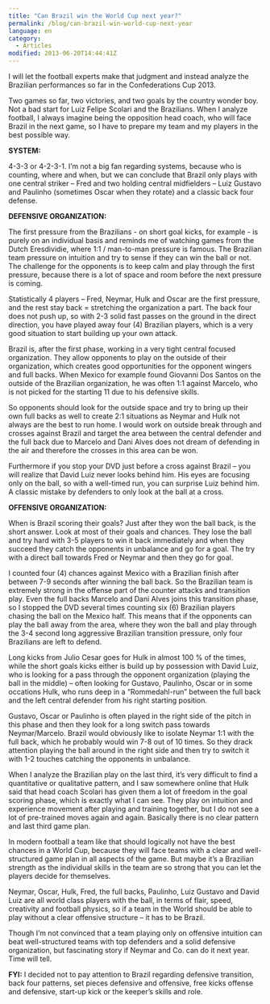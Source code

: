 ```yaml
---
title: "Can Brazil win the World Cup next year?"
permalink: /blog/can-brazil-win-world-cup-next-year
language: en
category:
  - Articles
modified: 2013-06-20T14:44:41Z
---
```


I will let the football experts make that judgment and instead analyze the Brazilian performances so far in the Confederations Cup 2013.

Two games so far, two victories, and two goals by the country wonder boy. Not a bad start for Luiz Felipe Scolari and the Brazilians. When I analyze football, I always imagine being the opposition head coach, who will face Brazil in the next game, so I have to prepare my team and my players in the best possible way.



**SYSTEM:**

4-3-3 or 4-2-3-1. I’m not a big fan regarding systems, because who is counting, where and when, but we can conclude that Brazil only plays with one central striker – Fred and two holding central midfielders – Luiz Gustavo and Paulinho (sometimes Oscar when they rotate) and a classic back four defense.



**DEFENSIVE ORGANIZATION:**

The first pressure from the Brazilians - on short goal kicks, for example - is purely on an individual basis and reminds me of watching games from the Dutch Eresdividie, where 1:1 / man-to-man pressure is famous. The Brazilian team pressure on intuition and try to sense if they can win the ball or not. The challenge for the opponents is to keep calm and play through the first pressure, because there is a lot of space and room before the next pressure is coming. 



Statistically 4 players – Fred, Neymar, Hulk and Oscar are the first pressure, and the rest stay back = stretching the organization a part. The back four does not push up, so with 2-3 solid fast passes on the ground in the direct direction, you have played away four (4) Brazilian players, which is a very good situation to start building up your own attack.

Brazil is, after the first phase, working in a very tight central focused organization. They allow opponents to play on the outside of their organization, which creates good opportunities for the opponent wingers and full backs. When Mexico for example found Giovanni Dos Santos on the outside of the Brazilian organization, he was often 1:1 against Marcelo, who is not picked for the starting 11 due to his defensive skills.



So opponents should look for the outside space and try to bring up their own full backs as well to create 2:1 situations as Neymar and Hulk not always are the best to run home. I would work on outside break through and crosses against Brazil and target the area between the central defender and the full back due to Marcelo and Dani Alves does not dream of defending in the air and therefore the crosses in this area can be won.



Furthermore if you stop your DVD just before a cross against Brazil – you will realize that David Luiz never looks behind him. His eyes are focusing only on the ball, so with a well-timed run, you can surprise Luiz behind him. A classic mistake by defenders to only look at the ball at a cross.



**OFFENSIVE ORGANIZATION:**

When is Brazil scoring their goals? Just after they won the ball back, is the short answer. Look at most of their goals and chances. They lose the ball and try hard with 3-5 players to win it back immediately and when they succeed they catch the opponents in unbalance and go for a goal. The try with a direct ball towards Fred or Neymar and then they go for goal.



I counted four (4) chances against Mexico with a Brazilian finish after between 7-9 seconds after winning the ball back. So the Brazilian team is extremely strong in the offense part of the counter attacks and transition play. Even the full backs Marcelo and Dani Alves joins this transition phase, so I stopped the DVD several times counting six (6) Brazilian players chasing the ball on the Mexico half. This means that if the opponents can play the ball away from the area, where they won the ball and play through the 3-4 second long aggressive Brazilian transition pressure, only four Brazilians are left to defend.



Long kicks from Julio Cesar goes for Hulk in almost 100 % of the times, while the short goals kicks either is build up by possession with David Luiz, who is looking for a pass through the opponent organization (playing the ball in the middle) – often looking for Gustavo, Paulinho, Oscar or in some occations Hulk, who runs deep in a “Rommedahl-run” between the full back and the left central defender from his right starting position.



Gustavo, Oscar or Paulinho is often played in the right side of the pitch in this phase and then they look for a long switch pass towards Neymar/Marcelo. Brazil would obviously like to isolate Neymar 1:1 with the full back, which he probably would win 7-8 out of 10 times. So they drack attention playing the ball around in the right side and then try to switch it with 1-2 touches catching the opponents in unbalance.



When I analyze the Brazilian play on the last third, it’s very difficult to find a quantitative or qualitative pattern, and I saw somewhere online that Hulk said that head coach Scolari has given them a lot of freedom in the goal scoring phase, which is exactly what I can see. They play on intuition and experience movement after playing and training together, but I do not see a lot of pre-trained moves again and again. Basically there is no clear pattern and last third game plan.



In modern football a team like that should logically not have the best chances in a World Cup, because they will face teams with a clear and well-structured game plan in all aspects of the game. But maybe it’s a Brazilian strength as the individual skills in the team are so strong that you can let the players decide for themselves.



Neymar, Oscar, Hulk, Fred, the full backs, Paulinho, Luiz Gustavo and David Luiz are all world class players with the ball, in terms of flair, speed, creativity and football physics, so if a team in the World should be able to play without a clear offensive structure – it has to be Brazil.



Though I’m not convinced that a team playing only on offensive intuition can beat well-structured teams with top defenders and a solid defensive organization, but fascinating story if Neymar and Co. can do it next year. Time will tell.



**FYI:** I decided not to pay attention to Brazil regarding defensive transition, back four patterns, set pieces defensive and offensive, free kicks offense and defensive, start-up kick or the keeper’s skills and role.
